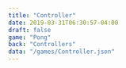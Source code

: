 ```yaml
---
title: "Controller"
date: 2019-03-31T06:30:57-04:00
draft: false
game: "Pong"
back: "Controllers"
data: "/games/Controller.json"
---
```


